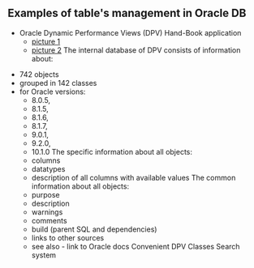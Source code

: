 Examples of table's management in Oracle DB
-------------------------------------------

* Oracle Dynamic Performance Views (DPV) Hand-Book application
  * [picture 1](as_par/picture_01.png)
  * [picture 2](as_par/picture_02.png)
The internal database of DPV consists of information about:
- 742 objects
- grouped in 142 classes
- for Oracle versions:
  - 8.0.5, 
  - 8.1.5, 
  - 8.1.6, 
  - 8.1.7, 
  - 9.0.1,
  - 9.2.0,
  - 10.1.0
The specific information about all objects:
  - columns
  - datatypes
  - description of all columns with available values
The common information about all objects:
  - purpose
  - description
  - warnings
  - comments
  - build (parent SQL and dependencies)
  - links to other sources
  - see also - link to Oracle docs
Convenient DPV Classes Search system  

